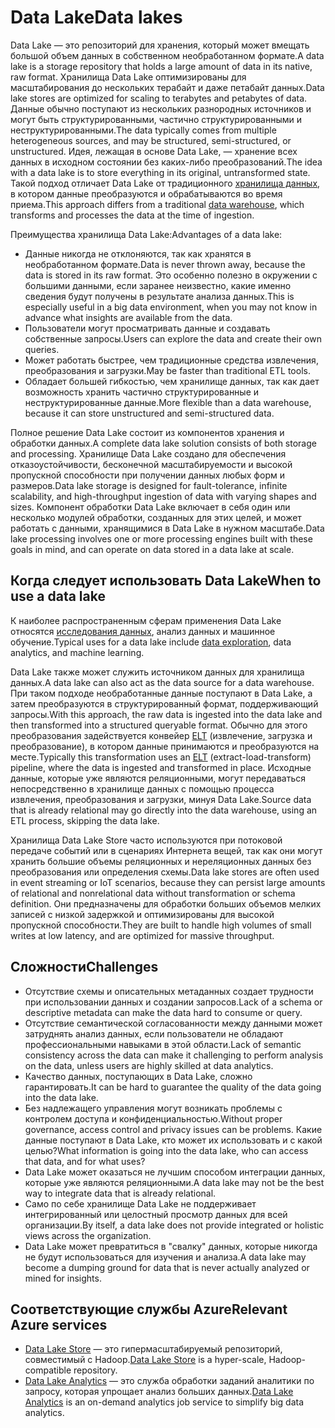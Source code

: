 # <a name="data-lakes"></a><span data-ttu-id="8493e-101">Data Lake</span><span class="sxs-lookup"><span data-stu-id="8493e-101">Data lakes</span></span>

<span data-ttu-id="8493e-102">Data Lake — это репозиторий для хранения, который может вмещать большой объем данных в собственном необработанном формате.</span><span class="sxs-lookup"><span data-stu-id="8493e-102">A data lake is a storage repository that holds a large amount of data in its native, raw format.</span></span> <span data-ttu-id="8493e-103">Хранилища Data Lake оптимизированы для масштабирования до нескольких терабайт и даже петабайт данных.</span><span class="sxs-lookup"><span data-stu-id="8493e-103">Data lake stores are optimized for scaling to terabytes and petabytes of data.</span></span> <span data-ttu-id="8493e-104">Данные обычно поступают из нескольких разнородных источников и могут быть структурированными, частично структурированными и неструктурированными.</span><span class="sxs-lookup"><span data-stu-id="8493e-104">The data typically comes from multiple heterogeneous sources, and may be structured, semi-structured, or unstructured.</span></span> <span data-ttu-id="8493e-105">Идея, лежащая в основе Data Lake, — хранение всех данных в исходном состоянии без каких-либо преобразований.</span><span class="sxs-lookup"><span data-stu-id="8493e-105">The idea with a data lake is to store everything in its original, untransformed state.</span></span> <span data-ttu-id="8493e-106">Такой подход отличает Data Lake от традиционного [хранилища данных](../scenarios/data-warehousing.md), в котором данные преобразуются и обрабатываются во время приема.</span><span class="sxs-lookup"><span data-stu-id="8493e-106">This approach differs from a traditional [data warehouse](../scenarios/data-warehousing.md), which transforms and processes the data at the time of ingestion.</span></span>

<span data-ttu-id="8493e-107">Преимущества хранилища Data Lake:</span><span class="sxs-lookup"><span data-stu-id="8493e-107">Advantages of a data lake:</span></span>

- <span data-ttu-id="8493e-108">Данные никогда не отклоняются, так как хранятся в необработанном формате.</span><span class="sxs-lookup"><span data-stu-id="8493e-108">Data is never thrown away, because the data is stored in its raw format.</span></span> <span data-ttu-id="8493e-109">Это особенно полезно в окружении с большими данными, если заранее неизвестно, какие именно сведения будут получены в результате анализа данных.</span><span class="sxs-lookup"><span data-stu-id="8493e-109">This is especially useful in a big data environment, when you may not know in advance what insights are available from the data.</span></span>
- <span data-ttu-id="8493e-110">Пользователи могут просматривать данные и создавать собственные запросы.</span><span class="sxs-lookup"><span data-stu-id="8493e-110">Users can explore the data and create their own queries.</span></span>
- <span data-ttu-id="8493e-111">Может работать быстрее, чем традиционные средства извлечения, преобразования и загрузки.</span><span class="sxs-lookup"><span data-stu-id="8493e-111">May be faster than traditional ETL tools.</span></span>
- <span data-ttu-id="8493e-112">Обладает большей гибкостью, чем хранилище данных, так как дает возможность хранить частично структурированные и неструктурированные данные.</span><span class="sxs-lookup"><span data-stu-id="8493e-112">More flexible than a data warehouse, because it can store unstructured and semi-structured data.</span></span> 

<span data-ttu-id="8493e-113">Полное решение Data Lake состоит из компонентов хранения и обработки данных.</span><span class="sxs-lookup"><span data-stu-id="8493e-113">A complete data lake solution consists of both storage and processing.</span></span> <span data-ttu-id="8493e-114">Хранилище Data Lake создано для обеспечения отказоустойчивости, бесконечной масштабируемости и высокой пропускной способности при получении данных любых форм и размеров.</span><span class="sxs-lookup"><span data-stu-id="8493e-114">Data lake storage is designed for fault-tolerance, infinite scalability, and high-throughput ingestion of data with varying shapes and sizes.</span></span> <span data-ttu-id="8493e-115">Компонент обработки Data Lake включает в себя один или несколько модулей обработки, созданных для этих целей, и может работать с данными, хранящимися в Data Lake в нужном масштабе.</span><span class="sxs-lookup"><span data-stu-id="8493e-115">Data lake processing involves one or more processing engines built with these goals in mind, and can operate on data stored in a data lake at scale.</span></span>

## <a name="when-to-use-a-data-lake"></a><span data-ttu-id="8493e-116">Когда следует использовать Data Lake</span><span class="sxs-lookup"><span data-stu-id="8493e-116">When to use a data lake</span></span>

<span data-ttu-id="8493e-117">К наиболее распространенным сферам применения Data Lake относятся [исследования данных](../scenarios/interactive-data-exploration.md), анализ данных и машинное обучение.</span><span class="sxs-lookup"><span data-stu-id="8493e-117">Typical uses for a data lake include [data exploration](../scenarios/interactive-data-exploration.md), data analytics, and machine learning.</span></span> 

<span data-ttu-id="8493e-118">Data Lake также может служить источником данных для хранилища данных.</span><span class="sxs-lookup"><span data-stu-id="8493e-118">A data lake can also act as the data source for a data warehouse.</span></span> <span data-ttu-id="8493e-119">При таком подходе необработанные данные поступают в Data Lake, а затем преобразуются в структурированный формат, поддерживающий запросы.</span><span class="sxs-lookup"><span data-stu-id="8493e-119">With this approach, the raw data is ingested into the data lake and then transformed into a structured queryable format.</span></span> <span data-ttu-id="8493e-120">Обычно для этого преобразования задействуется конвейер [ELT](../scenarios/etl.md#extract-load-and-transform-elt) (извлечение, загрузка и преобразование), в котором данные принимаются и преобразуются на месте.</span><span class="sxs-lookup"><span data-stu-id="8493e-120">Typically this transformation uses an [ELT](../scenarios/etl.md#extract-load-and-transform-elt) (extract-load-transform) pipeline, where the data is ingested and transformed in place.</span></span> <span data-ttu-id="8493e-121">Исходные данные, которые уже являются реляционными, могут передаваться непосредственно в хранилище данных с помощью процесса извлечения, преобразования и загрузки, минуя Data Lake.</span><span class="sxs-lookup"><span data-stu-id="8493e-121">Source data that is already relational may go directly into the data warehouse, using an ETL process, skipping the data lake.</span></span>

<span data-ttu-id="8493e-122">Хранилища Data Lake Store часто используются при потоковой передаче событий или в сценариях Интернета вещей, так как они могут хранить большие объемы реляционных и нереляционных данных без преобразования или определения схемы.</span><span class="sxs-lookup"><span data-stu-id="8493e-122">Data lake stores are often used in event streaming or IoT scenarios, because they can persist large amounts of relational and nonrelational data without transformation or schema definition.</span></span> <span data-ttu-id="8493e-123">Они предназначены для обработки больших объемов мелких записей с низкой задержкой и оптимизированы для высокой пропускной способности.</span><span class="sxs-lookup"><span data-stu-id="8493e-123">They are built to handle high volumes of small writes at low latency, and are optimized for massive throughput.</span></span>

## <a name="challenges"></a><span data-ttu-id="8493e-124">Сложности</span><span class="sxs-lookup"><span data-stu-id="8493e-124">Challenges</span></span>

- <span data-ttu-id="8493e-125">Отсутствие схемы и описательных метаданных создает трудности при использовании данных и создании запросов.</span><span class="sxs-lookup"><span data-stu-id="8493e-125">Lack of a schema or descriptive metadata can make the data hard to consume or query.</span></span>
- <span data-ttu-id="8493e-126">Отсутствие семантической согласованности между данными может затруднять анализ данных, если пользователи не обладают профессиональными навыками в этой области.</span><span class="sxs-lookup"><span data-stu-id="8493e-126">Lack of semantic consistency across the data can make it challenging to perform analysis on the data, unless users are highly skilled at data analytics.</span></span>
- <span data-ttu-id="8493e-127">Качество данных, поступающих в Data Lake, сложно гарантировать.</span><span class="sxs-lookup"><span data-stu-id="8493e-127">It can be hard to guarantee the quality of the data going into the data lake.</span></span> 
- <span data-ttu-id="8493e-128">Без надлежащего управления могут возникать проблемы с контролем доступа и конфиденциальностью.</span><span class="sxs-lookup"><span data-stu-id="8493e-128">Without proper governance, access control and privacy issues can be problems.</span></span> <span data-ttu-id="8493e-129">Какие данные поступают в Data Lake, кто может их использовать и с какой целью?</span><span class="sxs-lookup"><span data-stu-id="8493e-129">What information is going into the data lake, who can access that data, and for what uses?</span></span>
- <span data-ttu-id="8493e-130">Data Lake может оказаться не лучшим способом интеграции данных, которые уже являются реляционными.</span><span class="sxs-lookup"><span data-stu-id="8493e-130">A data lake may not be the best way to integrate data that is already relational.</span></span>
- <span data-ttu-id="8493e-131">Само по себе хранилище Data Lake не поддерживает интегрированный или целостный просмотр данных для всей организации.</span><span class="sxs-lookup"><span data-stu-id="8493e-131">By itself, a data lake does not provide integrated or holistic views across the organization.</span></span> 
- <span data-ttu-id="8493e-132">Data Lake может превратиться в "свалку" данных, которые никогда не будут использоваться для изучения и анализа.</span><span class="sxs-lookup"><span data-stu-id="8493e-132">A data lake may become a dumping ground for data that is never actually analyzed or mined for insights.</span></span>

## <a name="relevant-azure-services"></a><span data-ttu-id="8493e-133">Соответствующие службы Azure</span><span class="sxs-lookup"><span data-stu-id="8493e-133">Relevant Azure services</span></span>

- <span data-ttu-id="8493e-134">[Data Lake Store](/azure/data-lake-store/) — это гипермасштабируемый репозиторий, совместимый с Hadoop.</span><span class="sxs-lookup"><span data-stu-id="8493e-134">[Data Lake Store](/azure/data-lake-store/) is a hyper-scale, Hadoop-compatible repository.</span></span>
- <span data-ttu-id="8493e-135">[Data Lake Analytics](/azure/data-lake-analytics/) — это служба обработки заданий аналитики по запросу, которая упрощает анализ больших данных.</span><span class="sxs-lookup"><span data-stu-id="8493e-135">[Data Lake Analytics](/azure/data-lake-analytics/) is an on-demand analytics job service to simplify big data analytics.</span></span>

